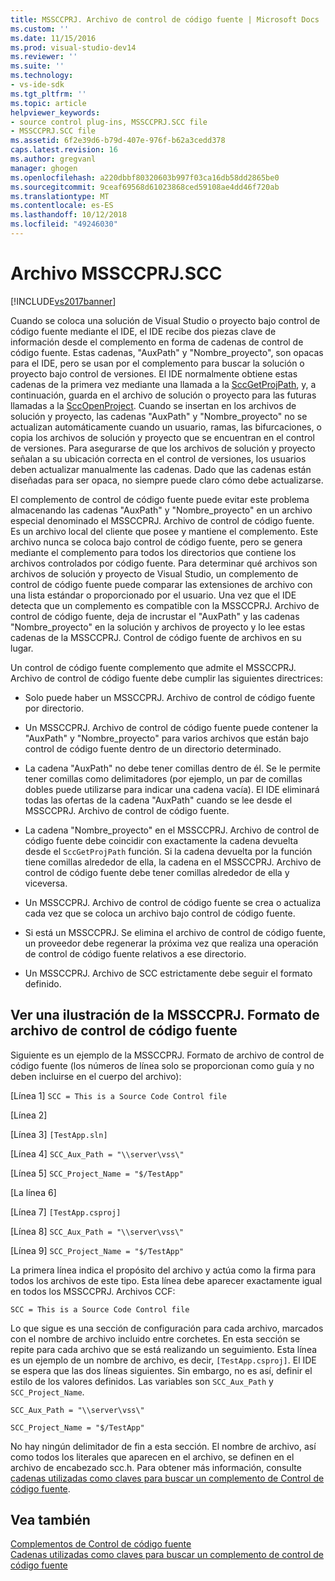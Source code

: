 ```yaml
---
title: MSSCCPRJ. Archivo de control de código fuente | Microsoft Docs
ms.custom: ''
ms.date: 11/15/2016
ms.prod: visual-studio-dev14
ms.reviewer: ''
ms.suite: ''
ms.technology:
- vs-ide-sdk
ms.tgt_pltfrm: ''
ms.topic: article
helpviewer_keywords:
- source control plug-ins, MSSCCPRJ.SCC file
- MSSCCPRJ.SCC file
ms.assetid: 6f2e39d6-b79d-407e-976f-b62a3cedd378
caps.latest.revision: 16
ms.author: gregvanl
manager: ghogen
ms.openlocfilehash: a220dbbf80320603b997f03ca16db58dd2865be0
ms.sourcegitcommit: 9ceaf69568d61023868ced59108ae4dd46f720ab
ms.translationtype: MT
ms.contentlocale: es-ES
ms.lasthandoff: 10/12/2018
ms.locfileid: "49246030"
---
```

# <a name="mssccprjscc-file"></a>Archivo MSSCCPRJ.SCC
[!INCLUDE[vs2017banner](../includes/vs2017banner.md)]

Cuando se coloca una solución de Visual Studio o proyecto bajo control de código fuente mediante el IDE, el IDE recibe dos piezas clave de información desde el complemento en forma de cadenas de control de código fuente. Estas cadenas, "AuxPath" y "Nombre_proyecto", son opacas para el IDE, pero se usan por el complemento para buscar la solución o proyecto bajo control de versiones. El IDE normalmente obtiene estas cadenas de la primera vez mediante una llamada a la [SccGetProjPath](../extensibility/sccgetprojpath-function.md), y, a continuación, guarda en el archivo de solución o proyecto para las futuras llamadas a la [SccOpenProject](../extensibility/sccopenproject-function.md). Cuando se insertan en los archivos de solución y proyecto, las cadenas "AuxPath" y "Nombre_proyecto" no se actualizan automáticamente cuando un usuario, ramas, las bifurcaciones, o copia los archivos de solución y proyecto que se encuentran en el control de versiones. Para asegurarse de que los archivos de solución y proyecto señalan a su ubicación correcta en el control de versiones, los usuarios deben actualizar manualmente las cadenas. Dado que las cadenas están diseñadas para ser opaca, no siempre puede claro cómo debe actualizarse.  
  
 El complemento de control de código fuente puede evitar este problema almacenando las cadenas "AuxPath" y "Nombre_proyecto" en un archivo especial denominado el MSSCCPRJ. Archivo de control de código fuente. Es un archivo local del cliente que posee y mantiene el complemento. Este archivo nunca se coloca bajo control de código fuente, pero se genera mediante el complemento para todos los directorios que contiene los archivos controlados por código fuente. Para determinar qué archivos son archivos de solución y proyecto de Visual Studio, un complemento de control de código fuente puede comparar las extensiones de archivo con una lista estándar o proporcionado por el usuario. Una vez que el IDE detecta que un complemento es compatible con la MSSCCPRJ. Archivo de control de código fuente, deja de incrustar el "AuxPath" y las cadenas "Nombre_proyecto" en la solución y archivos de proyecto y lo lee estas cadenas de la MSSCCPRJ. Control de código fuente de archivos en su lugar.  
  
 Un control de código fuente complemento que admite el MSSCCPRJ. Archivo de control de código fuente debe cumplir las siguientes directrices:  
  
-   Solo puede haber un MSSCCPRJ. Archivo de control de código fuente por directorio.  
  
-   Un MSSCCPRJ. Archivo de control de código fuente puede contener la "AuxPath" y "Nombre_proyecto" para varios archivos que están bajo control de código fuente dentro de un directorio determinado.  
  
-   La cadena "AuxPath" no debe tener comillas dentro de él. Se le permite tener comillas como delimitadores (por ejemplo, un par de comillas dobles puede utilizarse para indicar una cadena vacía). El IDE eliminará todas las ofertas de la cadena "AuxPath" cuando se lee desde el MSSCCPRJ. Archivo de control de código fuente.  
  
-   La cadena "Nombre_proyecto" en el MSSCCPRJ. Archivo de control de código fuente debe coincidir con exactamente la cadena devuelta desde el `SccGetProjPath` función. Si la cadena devuelta por la función tiene comillas alrededor de ella, la cadena en el MSSCCPRJ. Archivo de control de código fuente debe tener comillas alrededor de ella y viceversa.  
  
-   Un MSSCCPRJ. Archivo de control de código fuente se crea o actualiza cada vez que se coloca un archivo bajo control de código fuente.  
  
-   Si está un MSSCCPRJ. Se elimina el archivo de control de código fuente, un proveedor debe regenerar la próxima vez que realiza una operación de control de código fuente relativos a ese directorio.  
  
-   Un MSSCCPRJ. Archivo de SCC estrictamente debe seguir el formato definido.  
  
## <a name="an-illustration-of-the-mssccprjscc-file-format"></a>Ver una ilustración de la MSSCCPRJ. Formato de archivo de control de código fuente  
 Siguiente es un ejemplo de la MSSCCPRJ. Formato de archivo de control de código fuente (los números de línea solo se proporcionan como guía y no deben incluirse en el cuerpo del archivo):  
  
 [Línea 1] `SCC = This is a Source Code Control file`  
  
 [Línea 2]  
  
 [Línea 3] `[TestApp.sln]`  
  
 [Línea 4] `SCC_Aux_Path = "\\server\vss\"`  
  
 [Línea 5] `SCC_Project_Name = "$/TestApp"`  
  
 [La línea 6]  
  
 [Línea 7] `[TestApp.csproj]`  
  
 [Línea 8] `SCC_Aux_Path = "\\server\vss\"`  
  
 [Línea 9] `SCC_Project_Name = "$/TestApp"`  
  
 La primera línea indica el propósito del archivo y actúa como la firma para todos los archivos de este tipo. Esta línea debe aparecer exactamente igual en todos los MSSCCPRJ. Archivos CCF:  
  
 `SCC = This is a Source Code Control file`  
  
 Lo que sigue es una sección de configuración para cada archivo, marcados con el nombre de archivo incluido entre corchetes. En esta sección se repite para cada archivo que se está realizando un seguimiento. Esta línea es un ejemplo de un nombre de archivo, es decir, `[TestApp.csproj]`. El IDE se espera que las dos líneas siguientes. Sin embargo, no es así, definir el estilo de los valores definidos. Las variables son `SCC_Aux_Path` y `SCC_Project_Name`.  
  
 `SCC_Aux_Path = "\\server\vss\"`  
  
 `SCC_Project_Name = "$/TestApp"`  
  
 No hay ningún delimitador de fin a esta sección. El nombre de archivo, así como todos los literales que aparecen en el archivo, se definen en el archivo de encabezado scc.h. Para obtener más información, consulte [cadenas utilizadas como claves para buscar un complemento de Control de código fuente](../extensibility/strings-used-as-keys-for-finding-a-source-control-plug-in.md).  
  
## <a name="see-also"></a>Vea también  
 [Complementos de Control de código fuente](../extensibility/source-control-plug-ins.md)   
 [Cadenas utilizadas como claves para buscar un complemento de control de código fuente](../extensibility/strings-used-as-keys-for-finding-a-source-control-plug-in.md)

